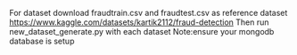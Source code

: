 For dataset download fraudtrain.csv and fraudtest.csv as reference dataset
https://www.kaggle.com/datasets/kartik2112/fraud-detection
Then run new_dataset_generate.py with each dataset
Note:ensure your mongodb database is setup
